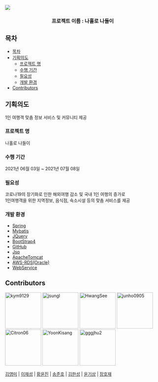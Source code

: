 <a href="http://www.nanatravel.r-e.kr/" align="center"><img src="https://i.esdrop.com/d/zqwd3cjsbg8t/4zPFFd1Mh8.png"></a>

<h3 align="center">
프로젝트 이름 : 나홀로 나들이
</h3>


## 목차

- [목차](#목차)
- [기획의도](#기획의도)
  - [프로젝트 명](#프로젝트-명)
  - [수행 기간](#수행-기간)
  - [필요성](#필요성)
  - [개발 환경](#개발-환경)
- [Contributors](#contributors)

## 기획의도
1인 여행객 맞춤 정보 서비스 및 커뮤니티 제공
### 프로젝트 명
나홀로 나들이
### 수행 기간
2021년 06월 03일 ~ 2021년 07월 08일
### 필요성
코로나19의 장기화로 인한 해외여행 감소 및 국내 1인 여행의 증가로 <br>
1인여행객을 위한 지역정보, 음식점, 숙소시설 등의 맞춤 서비스를 제공<br>

### 개발 환경
* [Spring](https://spring.io)
* [Mybatis](https://mybatis.org/mybatis-3/ko/index.html)
* [JQuery](https://jquery.com)
* [BootStrap4](https://getbootstrap.com/)
* [GitHub](https://github.com)
* [Jsp](https://javaee.github.io/javaee-spec/javadocs/)
* [ApacheTomcat](http://tomcat.apache.org/)
* [AWS-RDS(Oracle)](https://aws.amazon.com/ko/)
* [WebService](http://www.nanatravel.r-e.kr/)

## Contributors

[<img alt="kym9129" src="https://avatars.githubusercontent.com/u/72649415?v=4" width="117">](https://github.com/kym9129)
[<img alt="jsungl" src="https://avatars.githubusercontent.com/u/79460509?v=4" width="117">](https://github.com/jsungl) 
[<img alt="HwangSee" src="https://avatars.githubusercontent.com/u/76581207?v=4" width="117">](https://github.com/Hwangsee) 
[<img alt="junho0905" src="https://avatars.githubusercontent.com/u/44140112?v=4" width="117">](https://github.com/junho0905) 
[<img alt="Citron06" src="https://avatars.githubusercontent.com/u/80625471?v=4" width="117">](https://github.com/Citron06) 
[<img alt="YoonKisang" src="https://avatars.githubusercontent.com/u/80908532?v=4" width="117">](https://github.com/YoonKisang) 
[<img alt="gggjhu2" src="https://avatars.githubusercontent.com/u/65209539?v=4" width="117">](https://github.com/gggjhu2) 

[김영미](https://github.com/kym9129) | [이재성](https://github.com/jsungl) | [황윤진](https://github.com/Hwangsee) | [송준호](https://github.com/junho0905) | [김한성](https://github.com/Citron06) | [윤기상](https://github.com/YoonKisang) | [장호재](https://github.com/gggjhu2)
